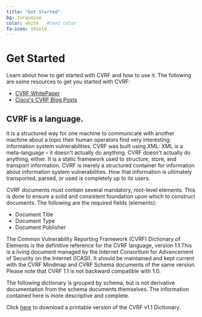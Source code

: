 ```yaml
---
title: "Get Started"
bg: turquoise
color: white   #text color
fa-icon: shield
---
```


# Get Started
 Learn about how to get started with CVRF and how to use it. The following are some resources to get you started with CVRF:

  * [CVRF WhitePaper](http://www.icasi.org/wp-content/uploads/2015/06/ICASI_CVRF1.1_White_Paper.pdf)
  * [Cisco's CVRF Blog Posts](http://blogs.cisco.com/tag/cvrf)

## CVRF is a language. 
It is a structured way for one machine to communicate with another machine about a topic their human operators find very interesting: information system vulnerabilities. CVRF was built using XML: XML is a meta-language – it doesn't actually do anything. CVRF doesn't actually do anything, either. It is a static framework used to structure, store, and transport information. CVRF is merely a structured container for information about information system vulnerabilities. How that information is ultimately transported, parsed, or used is completely up to its users.

CVRF documents must contain several mandatory, root-level elements. This is done to ensure a solid and consistent foundation upon which to construct documents. The following are the required fields (elements):

* Document Title
* Document Type
* Document Publisher


The Common Vulnerability Reporting Framework (CVRF) Dictionary of Elements is the definitive reference for the CVRF language, version 1.1.This is a living document managed by the Internet Consortium for Advancement of Security on the Internet (ICASI). It should be maintained and kept current with the CVRF Mindmap and CVRF Schema documents of the same version. Please note that CVRF 1.1 is not backward compatible with 1.0.

The following dictionary is grouped by schema, but is not derivative documentation from the schema documents themselves. The information contained here is more descriptive and complete.

Click [here](http://www.icasi.org/cvrf-v1-1-dictionary-of-elements/docs/CVRF-dictionary-1.1.pdf) to download a printable version of the CVRF v1.1 Dictionary.
